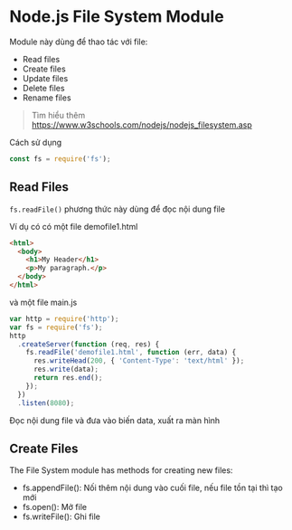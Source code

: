 # Node.js File System Module

Module này dùng để thao tác với file:

- Read files
- Create files
- Update files
- Delete files
- Rename files

> Tìm hiểu thêm https://www.w3schools.com/nodejs/nodejs_filesystem.asp

Cách sử dụng

```js
const fs = require('fs');
```

## Read Files

`fs.readFile()` phương thức này dùng để đọc nội dung file

Ví dụ có có một file demofile1.html

```html
<html>
  <body>
    <h1>My Header</h1>
    <p>My paragraph.</p>
  </body>
</html>
```

và một file main.js

```js
var http = require('http');
var fs = require('fs');
http
  .createServer(function (req, res) {
    fs.readFile('demofile1.html', function (err, data) {
      res.writeHead(200, { 'Content-Type': 'text/html' });
      res.write(data);
      return res.end();
    });
  })
  .listen(8080);
```

Đọc nội dung file và đưa vào biến data, xuất ra màn hình

## Create Files

The File System module has methods for creating new files:

- fs.appendFile(): Nối thêm nội dung vào cuối file, nếu file tồn tại thì tạo mới
- fs.open(): Mở file
- fs.writeFile(): Ghi file
